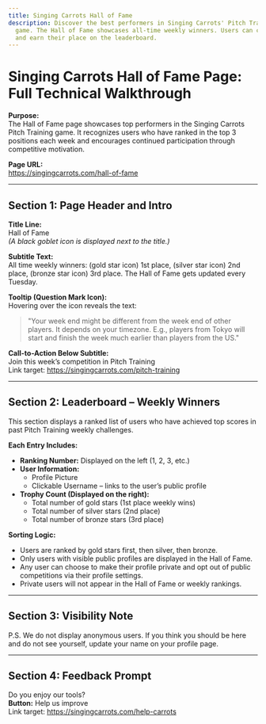 ```yaml
---
title: Singing Carrots Hall of Fame
description: Discover the best performers in Singing Carrots' Pitch Training
  game. The Hall of Fame showcases all-time weekly winners. Users can compete
  and earn their place on the leaderboard.
---
```

# Singing Carrots Hall of Fame Page: Full Technical Walkthrough

**Purpose:**  
The Hall of Fame page showcases top performers in the Singing Carrots Pitch Training game. It recognizes users who have ranked in the top 3 positions each week and encourages continued participation through competitive motivation.

**Page URL:**  
<https://singingcarrots.com/hall-of-fame>

---

## Section 1: Page Header and Intro

**Title Line:**  
Hall of Fame  
*(A black goblet icon is displayed next to the title.)*

**Subtitle Text:**  
All time weekly winners: (gold star icon) 1st place, (silver star icon) 2nd place, (bronze star icon) 3rd place. The Hall of Fame gets updated every Tuesday.

**Tooltip (Question Mark Icon):**  
Hovering over the icon reveals the text:  
> "Your week end might be different from the week end of other players. It depends on your timezone. E.g., players from Tokyo will start and finish the week much earlier than players from the US."

**Call-to-Action Below Subtitle:**  
Join this week’s competition in Pitch Training  
Link target: <https://singingcarrots.com/pitch-training>

---

## Section 2: Leaderboard – Weekly Winners

This section displays a ranked list of users who have achieved top scores in past Pitch Training weekly challenges.

**Each Entry Includes:**
* **Ranking Number:** Displayed on the left (1, 2, 3, etc.)
* **User Information:**  
  * Profile Picture  
  * Clickable Username – links to the user’s public profile
* **Trophy Count (Displayed on the right):**  
  * Total number of gold stars (1st place weekly wins)  
  * Total number of silver stars (2nd place)  
  * Total number of bronze stars (3rd place)

**Sorting Logic:**
* Users are ranked by gold stars first, then silver, then bronze.
* Only users with visible public profiles are displayed in the Hall of Fame.
* Any user can choose to make their profile private and opt out of public competitions via their profile settings.
* Private users will not appear in the Hall of Fame or weekly rankings.

---

## Section 3: Visibility Note

P.S. We do not display anonymous users. If you think you should be here and do not see yourself, update your name on your profile page.

---

## Section 4: Feedback Prompt

Do you enjoy our tools?  
**Button:** Help us improve  
Link target: <https://singingcarrots.com/help-carrots>
